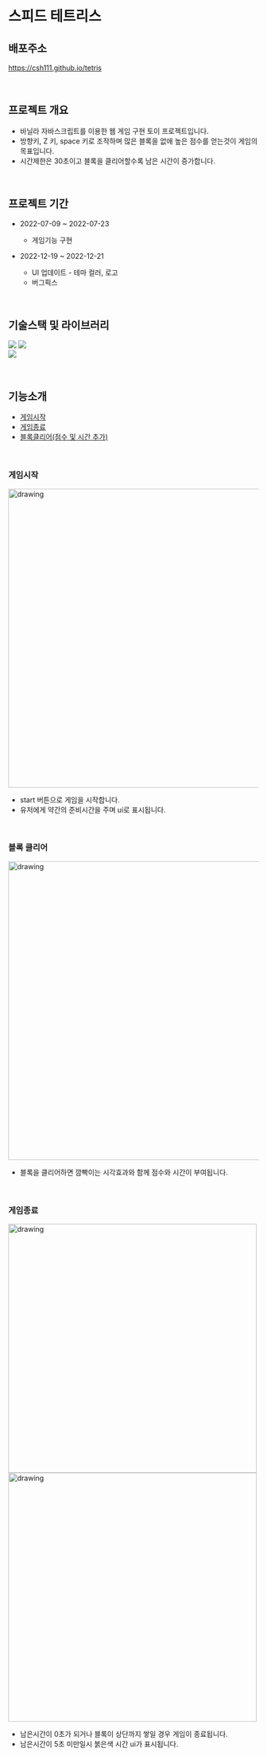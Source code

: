 # 스피드 테트리스

## 배포주소

https://csh111.github.io/tetris

<br>

## 프로젝트 개요

- 바닐라 자바스크립트를 이용한 웹 게임 구현 토이 프로젝트입니다.
- 방향키, Z 키, space 키로 조작하며 많은 블록을 없애 높은 점수를 얻는것이 게임의 목표입니다.
- 시간제한은 30초이고 블록을 클리어할수록 남은 시간이 증가합니다.

<br>

## 프로젝트 기간

- 2022-07-09 ~ 2022-07-23
  - 게임기능 구현
  
- 2022-12-19 ~ 2022-12-21
  - UI 업데이트 - 테마 컬러, 로고
  - 버그픽스

<br>

## 기술스택 및 라이브러리

<img src="https://img.shields.io/badge/HTML5-E34F26?style=for-the-badge&logo=html5&logoColor=white" /> <img src="https://img.shields.io/badge/Sass-CC6699?style=for-the-badge&logo=sass&logoColor=white">  
<img src="https://img.shields.io/badge/JavaScript-F7DF1E?style=for-the-badge&logo=javascript&logoColor=black"> 

<br>

## 기능소개

- [게임시작](#게임시작)
- [게임종료](#게임종료)
- [블록클리어(점수 및 시간 추가)](#블록-클리어)




<br>

### 게임시작

<img src="https://user-images.githubusercontent.com/105113833/208918395-75a1b4ad-38b5-4573-bec2-fc24f5705293.gif" alt="drawing" width="600"/>

- start 버튼으로 게임을 시작합니다.
- 유저에게 약간의 준비시간을 주며 ui로 표시됩니다.

<br>

### 블록 클리어
<img src="https://user-images.githubusercontent.com/105113833/208918666-01372a3b-9d23-4b83-aa5d-97c95ee7bef7.gif" alt="drawing" width="600"/>

- 블록을 클리어하면 깜빡이는 시각효과와 함께 점수와 시간이 부여됩니다.

<br>

### 게임종료

<img src="https://user-images.githubusercontent.com/105113833/208918838-dcd5b3ed-9690-433c-a40d-cc8e405a2f8e.gif" alt="drawing" align="left" width="500"/>
<img src="https://user-images.githubusercontent.com/105113833/208918821-84cdc4a5-f01e-46ef-92d4-052d289d1d7b.gif" alt="drawing" width="500"/>

<br>

- 남은시간이 0초가 되거나 블록이 상단까지 쌓일 경우 게임이 종료됩니다.
- 남은시간이 5초 미만일시 붉은색 시간 ui가 표시됩니다.
